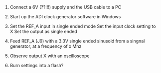 1. Connect a 6V (??!!!) supply and the USB cable to a PC
1. Start up the ADI clock generator software in Windows
   
2. Set the REF_A input in single ended mode
   Set the input clock setting to X
   Set the output as single ended
3. Feed REF_A (J9) with a 3.3V single ended sinusoid from a singnal generator,
   at a frequency of x Mhz
4. Observe output X with an oscilloscope
5. Burn settings into a flash?


